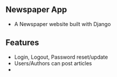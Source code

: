 ## Newspaper App
- A Newspaper website built with Django

## Features
- Login, Logout, Password reset/update
- Users/Authors can post articles
- 